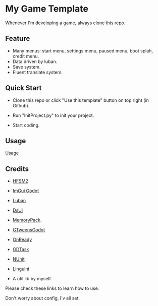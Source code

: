 # My Game Template

Whenever I'm developing a game, always clone this repo.

## Feature

- Many menus: start menu, settings menu, paused menu, boot splah, credit menu.
- Data driven by luban.
- Save system.
- Fluent translate system.

## Quick Start

- Clone this repo or click "Use this template" button on top right (in Github).

- Run "InitProject.py" to init your project.

- Start coding.

## Usage

[Usage](Doc/Usage.md)

## Credits

- [HFSM2](https://github.com/Daylily-Zeleen/HFSM2)

- [ImGui Godot](https://github.com/pkdawson/imgui-godot)

- [Luban](https://github.com/focus-creative-games/luban)

- [DsUi](https://github.com/xlljc/Ds_Ui)

- [MemoryPack](https://github.com/Cysharp/MemoryPack).

- [GTweensGodot](https://github.com/Guillemsc/GTweensGodot)

- [OnReady](https://github.com/The0ld/cs_onready_plugin)

- [GDTask](https://github.com/Delsin-Yu/GDTask.Nuget)

- [NUnit](https://github.com/nunit/nunit)

- [Linguini](https://github.com/Ygg01/Linguini)

- A util lib by myself.

Please check these links to learn how to use.

Don't worry about config, I'v all set.
